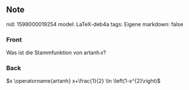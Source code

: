 ## Note
nid: 1598000019254
model: LaTeX-deb4a
tags: Eigene
markdown: false

### Front
Was ist die Stammfunktion von $\operatorname{artanh} x$?

### Back
$x \operatorname{artanh} x+\frac{1}{2} \ln \left(1-x^{2}\right)$

